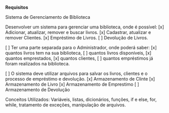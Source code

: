 **Requisitos**

Sistema de Gerenciamento de Biblioteca

Desenvolver um sistema para gerenciar uma biblioteca, onde é possível: 
[x] Adicionar, atualizar, remover e buscar livros. 
[x] Cadastrar, atualizar e remover Clientes. 
[x] Empréstimo de Livros. 
[ ] Devolução de Livros.

[ ] Ter uma parte separada para o Administrador, onde poderá saber:
[x] quantos livros tem na sua biblioteca, 
[ ] quantos livros disponíveis, 
[x] quantos emprestados, 
[x] quantos clientes,
[ ] quantos empréstimos já foram realizados na biblioteca.

[ ] O sistema deve utilizar arquivos para salvar os livros, clientes e o processo de empréstimo e devolução.
[x] Armazenamento de Clinte
[x] Armazenamento de Livro
[x] Armazenamento de Emprestimo
[ ] Armazenamento de Devolução

Conceitos Utilizados: 
  Variáveis, 
  listas, 
  dicionários, 
  funções, 
  if e else, 
  for, 
  while, 
  tratamento de exceções, 
  manipulação de arquivos.

